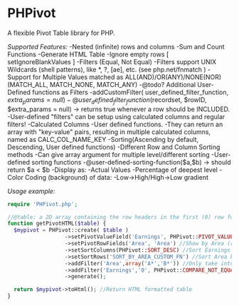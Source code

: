 # PHPivot
A flexible Pivot Table library for PHP.

*Supported Features:*
    -Nested (infinite) rows and columns
    -Sum and Count Functions
    -Generate HTML Table
        -Ignore empty rows [ setIgnoreBlankValues ]
    -Filters (Equal, Not Equal)
        -Filters support UNIX Wildcards (shell patterns), like *, ?, [ae], etc.
            (see php.net/fnmatch )
        -Support for Multiple Values matched as ALL(AND)/OR(ANY)/NONE(NOR) (MATCH_ALL, MATCH_NONE, MATCH_ANY)
        -@todo? Additional User-Defined functions as Filters
            -addCustomFilter( user_defined_filter_function, $extra_params = null )
                -@user_defined_filter_function($recordset, $rowID, $extra_params = null) -> returns true whenever a row should be INCLUDED.
        -User-defined "filters" can be setup using calculated columns and regular filters!
    -Calculated Columns
        -User defined functions.
            -They can return an array with "key-value" pairs, resulting in multiple calculated columns,
                named as CALC_COL_NAME_KEY
    -Sorting(Ascending by default, Descending, User defined functions)
        -Different Row and Column Sorting methods
        -Can give array argument for multiple level/different sorting
        -User-defined sorting functions
            -@user-defined-sorting-function($a,$b) -> should return $a < $b
    -Display as:
        -Actual Values
        -Percentage of deepest level
    -Color Coding (background) of data:
        -Low->High/High->Low gradient

*Usage example:*
```php
require 'PHPivot.php';

//@table: a 2D array containing the row headers in the first (0) row followed by the data
function getPivotHTML($table) {
  $mypivot = PHPivot::create( $table )
                  ->setPivotValueField('Earnings', PHPivot::PIVOT_VALUE_SUM, PHPivot::DISPLAY_AS_PERC_DEEPEST_LEVEL,'Earnings %') //Set Pivot Value Field to area, calculate sum and display as percentage.
                  ->setPivotRowFields('Area', 'Area') //Show by Area (rows)
                  ->setSortColumns(PHPivot::SORT_DESC) //Sort Earnings Descending
                  ->setSortRows('SORT_BY_AREA_CUSTOM_FN') //Sort Area by custom function (defined by the user)
                  ->addFilter('Area',array('A*','B*')) //Only take into account areas starting with A or B
                  ->addFilter('Earnings','0', PHPivot::COMPARE_NOT_EQUAL) //ignore no earnings
                  ->generate();

  return $mypivot->toHtml(); //Return HTML formatted table
}
```
